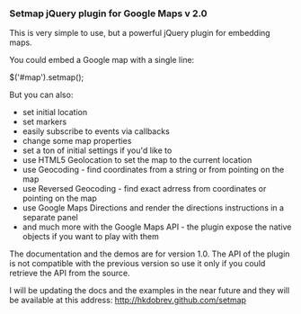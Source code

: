 ### Setmap jQuery plugin for Google Maps v 2.0 ###

This is very simple to use, but a powerful jQuery plugin for embedding maps.

You could embed a Google map with a single line:

  $('#map').setmap();

But you can also:

 * set initial location
 * set markers
 * easily subscribe to events via callbacks
 * change some map properties
 * set a ton of initial settings if you'd like to
 * use HTML5 Geolocation to set the map to the current location
 * use Geocoding - find coordinates from a string or from pointing on the map
 * use Reversed Geocoding - find exact adrress from coordinates or pointing on the map
 * use Google Maps Directions and render the directions instructions in a separate panel
 * and much more with the Google Maps API - the plugin expose the native objects if you want to play with them

The documentation and the demos are for version 1.0. The API of the plugin is not compatible with the previous version so use it only if you could retrieve the API from the source.

I will be updating the docs and the examples in the near future and they will be available at this address: http://hkdobrev.github.com/setmap